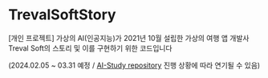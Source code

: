 # TrevalSoftStory
[개인 프로젝트] 가상의 AI(인공지능)가 2021년 10월 설립한 가상의 여행 앱 개발사 Treval Soft의 스토리 및 이를 구현하기 위한 코드입니다

(2024.02.05 ~ 03.31 예정 / [AI-Study repository](https://github.com/WannaBeSuperteur/AI-Study) 진행 상황에 따라 연기될 수 있음)
